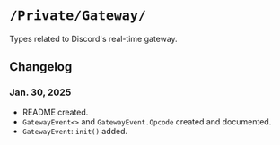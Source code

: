 #  `/Private/Gateway/`

Types related to Discord's real-time gateway.

## Changelog

### Jan. 30, 2025
- README created.
- `GatewayEvent<>` and `GatewayEvent.Opcode` created and documented.
- `GatewayEvent`: `init()` added.

